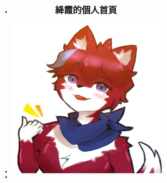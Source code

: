- <h1><div style="text-align:center;">絳霞的個人首頁</div></h1>
- <img src="../assets/Profile.jpg" style="height:128; width:128;"/>
-